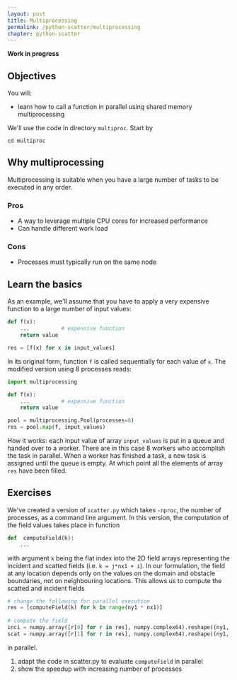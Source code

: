 ```yaml
---
layout: post
title: Multiprocessing
permalink: /python-scatter/multiprocessing
chapter: python-scatter
---
```


**Work in progress**

## Objectives

You will:

* learn how to call a function in parallel using shared memory multiprocessing

We'll use the code in directory `multiproc`. Start by
```
cd multiproc
```

## Why multiprocessing

Multiprocessing is suitable when you have a large number of tasks to be executed in any order.

### Pros

 * A way to leverage multiple CPU cores for increased performance
 * Can handle different work load

### Cons

 * Processes must typically run on the same node

## Learn the basics 

As an example, we'll assume that you have to apply a very expensive function to a large number of input values:
```python
def f(x):
	...          # expensive function
	return value

res = [f(x) for x in input_values]
```
In its original form, function `f` is called sequentially for each value of `x`. The modified version using 8 processes reads:
```python
import multiprocessing

def f(x):
	...          # expensive function
	return value

pool = multiprocessing.Pool(processes=8)
res = pool.map(f, input_values)
```
How it works: each input value of array `input_values` is put in a queue and handed over to a worker. There are in this case 8 workers who accomplish the task in parallel. When a worker has finished a task, a new task is assigned until the queue is empty. At which point all the elements of array `res` have been filled.

## Exercises

We've created a version of `scatter.py` which takes `-nproc`, the number of processes, as a command line argument.  In this version, the computation of the field values takes place in function 
```python
def  computeField(k):
	...
```
with argument `k` being the flat index into the 2D field arrays representing the incident and scatted fields (i.e. `k = j*nx1 + i`). In our formulation, the field at any location depends only on the values on the domain and obstacle boundaries, not on neighbouring locations. This allows us to compute the scatted and incident fields
```python
# change the following for parallel execution
res = [computeField(k) for k in range(ny1 * nx1)]
 
# compute the field
inci = numpy.array([r[0] for r in res], numpy.complex64).reshape((ny1, nx1))
scat = numpy.array([r[1] for r in res], numpy.complex64).reshape((ny1, nx1))
```
in parallel.

1. adapt the code in scatter.py to evaluate `computeField` in parallel
2. show the speedup with increasing number of processes
